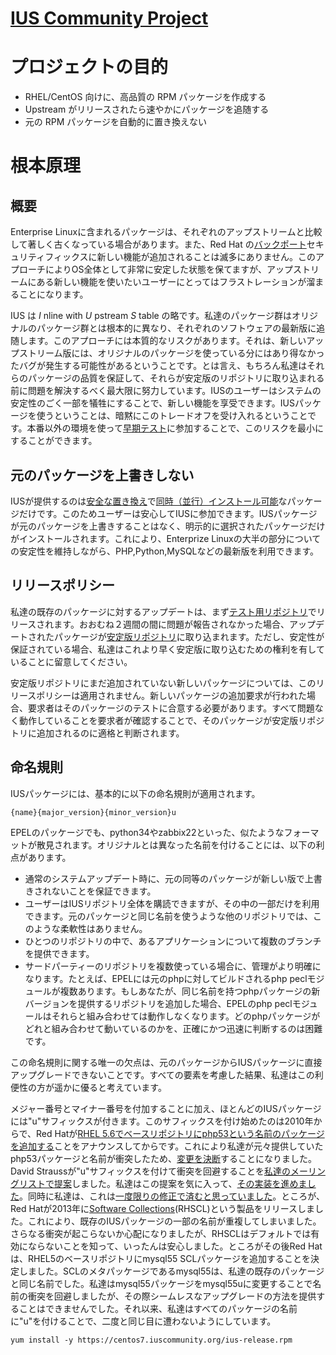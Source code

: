# [IUS Community Project](https://ius.io/)

# プロジェクトの目的

- RHEL/CentOS 向けに、高品質の RPM パッケージを作成する
- Upstream がリリースされたら速やかにパッケージを追随する
- 元の RPM パッケージを自動的に置き換えない

# 根本原理

## 概要

Enterprise Linuxに含まれるパッケージは、それぞれのアップストリームと比較して著しく古くなっている場合があります。また、Red Hat の[バックポート](https://access.redhat.com/security/updates/backporting)セキュリティフィックスに新しい機能が追加されることは滅多にありません。このアプローチによりOS全体として非常に安定した状態を保てますが、アップストリームにある新しい機能を使いたいユーザーにとってはフラストレーションが溜まることになります。

IUS は _I_ nline with _U_ pstream _S_ table の略です。私達のパッケージ群はオリジナルのパッケージ群とは根本的に異なり、それぞれのソフトウェアの最新版に追随します。このアプローチには本質的なリスクがあります。それは、新しいアップストリーム版には、オリジナルのパッケージを使っている分にはあり得なかったバグが発生する可能性があるということです。とは言え、もちろん私達はそれらのパッケージの品質を保証して、それらが安定版のリポジトリに取り込まれる前に問題を解決するべく最大限に努力しています。IUSのユーザーはシステムの安定性のごく一部を犠牲にすることで、新しい機能を享受できます。IUSパッケージを使うということは、暗黙にこのトレードオフを受け入れるということです。本番以外の環境を使って[早期テスト](https://ius.io/Contributing/#early-testing)に参加することで、このリスクを最小にすることができます。

## 元のパッケージを上書きしない

IUSが提供するのは[安全な置き換え](https://ius.io/SafeRepo/#safe-replacement-package)で[同時（並行）インストール可能](https://ius.io/SafeRepo/#parallel-installable-package)なパッケージだけです。このためユーザーは安心してIUSに参加できます。IUSパッケージが元のパッケージを上書きすることはなく、明示的に選択されたパッケージだけがインストールされます。これにより、Enterprize Linuxの大半の部分についての安定性を維持しながら、PHP,Python,MySQLなどの最新版を利用できます。

## リリースポリシー

私達の既存のパッケージに対するアップデートは、まず[テスト用リポジトリ](https://dl.iuscommunity.org/pub/ius/testing/)でリリースされます。おおむね２週間の間に問題が報告されなかった場合、アップデートされたパッケージが[安定版リポジトリ](https://dl.iuscommunity.org/pub/ius/stable/)に取り込まれます。ただし、安定性が保証されている場合、私達はこれより早く安定版に取り込むための権利を有していることに留意してください。

安定版リポジトリにまだ追加されていない新しいパッケージについては、このリリースポリシーは適用されません。新しいパッケージの追加要求が行われた場合、要求者はそのパッケージのテストに合意する必要があります。すべて問題なく動作していることを要求者が確認することで、そのパッケージが安定版リポジトリに追加されるのに適格と判断されます。

## 命名規則

IUSパッケージには、基本的に以下の命名規則が適用されます。

```
{name}{major_version}{minor_version}u
```

EPELのパッケージでも、python34やzabbix22といった、似たようなフォーマットが散見されます。オリジナルとは異なった名前を付けることには、以下の利点があります。

- 通常のシステムアップデート時に、元の同等のパッケージが新しい版で上書きされないことを保証できます。
- ユーザーはIUSリポジトリ全体を購読できますが、その中の一部だけを利用できます。元のパッケージと同じ名前を使うような他のリポジトリでは、このような柔軟性はありません。
- ひとつのリポジトリの中で、あるアプリケーションについて複数のブランチを提供できます。
- サードパーティーのリポジトリを複数使っている場合に、管理がより明確になります。たとえば、EPELには元のphpに対してビルドされるphp peclモジュールが複数あります。もしあなたが、同じ名前を持つphpパッケージの新バージョンを提供するリポジトリを追加した場合、EPELのphp peclモジュールはそれらと組み合わせては動作しなくなります。どのphpパッケージがどれと組み合わせて動いているのかを、正確にかつ迅速に判断するのは困難です。

この命名規則に関する唯一の欠点は、元のパッケージからIUSパッケージに直接アップグレードできないことです。すべての要素を考慮した結果、私達はこの利便性の方が遥かに優ると考えています。

メジャー番号とマイナー番号を付加することに加え、ほとんどのIUSパッケージには"u"サフィックスが付きます。このサフィックスを付け始めたのは2010年からで、Red Hatが[RHEL 5.6でベースリポジトリにphp53という名前のパッケージを追加する](https://access.redhat.com/documentation/en-US/Red_Hat_Enterprise_Linux/5/html/5.6_Release_Notes/ar01s04.html)ことをアナウンスしてからです。これにより私達が元々提供していたphp53パッケージと名前が衝突したため、[変更を決断](https://lists.launchpad.net/ius-community/msg00145.html)することになりました。David Straussが"u"サフィックスを付けて衝突を回避することを[私達のメーリングリストで提案](https://lists.launchpad.net/ius-community/msg00151.html)しました。私達はこの提案を気に入って、[その実装を進めました](https://bugs.launchpad.net/ius/+bug/691755)。同時に私達は、これは[一度限りの修正で済むと思っていました](https://lists.launchpad.net/ius-community/msg00152.html)。ところが、Red Hatが2013年に[Software Collections](https://developerblog.redhat.com/2013/09/12/rhscl1-ga/)(RHSCL)という製品をリリースしました。これにより、既存のIUSパッケージの一部の名前が重複してしまいました。さらなる衝突が起こらないか心配になりましたが、RHSCLはデフォルトでは有効にならないことを知って、いったんは安心しました。ところがその後Red Hatは、RHEL5のベースリポジトリにmysql55 SCLパッケージを追加することを決定しました。SCLのメタパッケージであるmysql55は、私達の既存のパッケージと同じ名前でした。私達はmysql55パッケージをmysql55uに変更することで名前の衝突を回避しましたが、その際シームレスなアップグレードの方法を提供することはできませんでした。それ以来、私達はすべてのパッケージの名前に"u"を付けることで、二度と同じ目に遭わないようにしています。



```
yum install -y https://centos7.iuscommunity.org/ius-release.rpm
```
